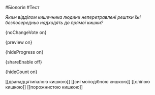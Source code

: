#Біологія #Тест

*Яким відділом кишечника людини неперетравлені рештки їжі безпосередньо надходять до прямої кишки?*

{noChangeVote on}

{preview on}

{hideProgress on}

{shareEnable off}

{hideCount on}

[[дванадцятипалою кишкою]]
[[сигмоподібною кишкою]]
[[сліпою кишкою]]
[[порожнистою кишкою]]
